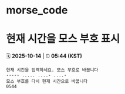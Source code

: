 # morse_code
# 현재 시간을 모스 부호 표시
<!-- MORSE_TIME_START -->
🗓️ **2025-10-14** | ⏰ **05:44 (KST)**

```
현재 시간을 입력하세요. 모스 부호로 바꿉니다
----- ..... ....- ....-
모스 부호를 다시 현재 시간으로 바꿉니다
0544
```
<!-- MORSE_TIME_END -->
